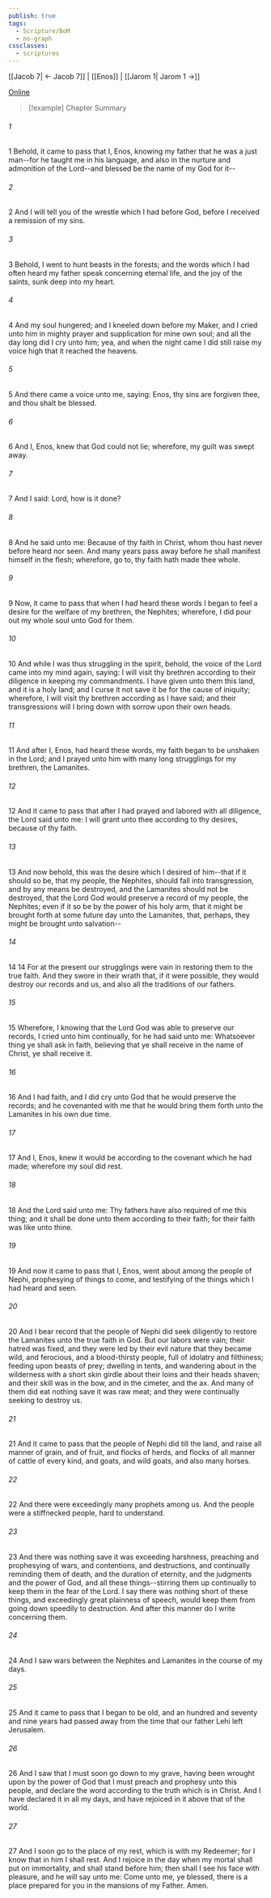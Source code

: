 ```yaml
---
publish: true
tags:
  - Scripture/BoM
  - no-graph
cssclasses:
  - scriptures
---
```

[[Jacob 7| ← Jacob 7]] | [[Enos]] | [[Jarom 1| Jarom 1 →]]

[Online](https://churchofjesuschrist.org/study/scriptures/bofm/enos/1?lang=eng)

>[!example] Chapter Summary
>
###### 1
1 Behold, it came to pass that I, Enos, knowing my father that he was a just man--for he taught me in his language, and also in the nurture and admonition of the Lord--and blessed be the name of my God for it--
###### 2
2 And I will tell you of the wrestle which I had before God, before I received a remission of my sins.
###### 3
3 Behold, I went to hunt beasts in the forests; and the words which I had often heard my father speak concerning eternal life, and the joy of the saints, sunk deep into my heart.
###### 4
4 And my soul hungered; and I kneeled down before my Maker, and I cried unto him in mighty prayer and supplication for mine own soul; and all the day long did I cry unto him; yea, and when the night came I did still raise my voice high that it reached the heavens.
###### 5
5 And there came a voice unto me, saying: Enos, thy sins are forgiven thee, and thou shalt be blessed.
###### 6
6 And I, Enos, knew that God could not lie; wherefore, my guilt was swept away.
###### 7
7 And I said: Lord, how is it done?
###### 8
8 And he said unto me: Because of thy faith in Christ, whom thou hast never before heard nor seen. And many years pass away before he shall manifest himself in the flesh; wherefore, go to, thy faith hath made thee whole.
###### 9
9 Now, it came to pass that when I had heard these words I began to feel a desire for the welfare of my brethren, the Nephites; wherefore, I did pour out my whole soul unto God for them.
###### 10
10 And while I was thus struggling in the spirit, behold, the voice of the Lord came into my mind again, saying: I will visit thy brethren according to their diligence in keeping my commandments. I have given unto them this land, and it is a holy land; and I curse it not save it be for the cause of iniquity; wherefore, I will visit thy brethren according as I have said; and their transgressions will I bring down with sorrow upon their own heads.
###### 11
11 And after I, Enos, had heard these words, my faith began to be unshaken in the Lord; and I prayed unto him with many long strugglings for my brethren, the Lamanites.
###### 12
12 And it came to pass that after I had prayed and labored with all diligence, the Lord said unto me: I will grant unto thee according to thy desires, because of thy faith.
###### 13
13 And now behold, this was the desire which I desired of him--that if it should so be, that my people, the Nephites, should fall into transgression, and by any means be destroyed, and the Lamanites should not be destroyed, that the Lord God would preserve a record of my people, the Nephites; even if it so be by the power of his holy arm, that it might be brought forth at some future day unto the Lamanites, that, perhaps, they might be brought unto salvation--
###### 14
14 14 For at the present our strugglings were vain in restoring them to the true faith. And they swore in their wrath that, if it were possible, they would destroy our records and us, and also all the traditions of our fathers.
###### 15
15 Wherefore, I knowing that the Lord God was able to preserve our records, I cried unto him continually, for he had said unto me: Whatsoever thing ye shall ask in faith, believing that ye shall receive in the name of Christ, ye shall receive it.
###### 16
16 And I had faith, and I did cry unto God that he would preserve the records; and he covenanted with me that he would bring them forth unto the Lamanites in his own due time.
###### 17
17 And I, Enos, knew it would be according to the covenant which he had made; wherefore my soul did rest.
###### 18
18 And the Lord said unto me: Thy fathers have also required of me this thing; and it shall be done unto them according to their faith; for their faith was like unto thine.
###### 19
19 And now it came to pass that I, Enos, went about among the people of Nephi, prophesying of things to come, and testifying of the things which I had heard and seen.
###### 20
20 And I bear record that the people of Nephi did seek diligently to restore the Lamanites unto the true faith in God. But our labors were vain; their hatred was fixed, and they were led by their evil nature that they became wild, and ferocious, and a blood-thirsty people, full of idolatry and filthiness; feeding upon beasts of prey; dwelling in tents, and wandering about in the wilderness with a short skin girdle about their loins and their heads shaven; and their skill was in the bow, and in the cimeter, and the ax. And many of them did eat nothing save it was raw meat; and they were continually seeking to destroy us.
###### 21
21 And it came to pass that the people of Nephi did till the land, and raise all manner of grain, and of fruit, and flocks of herds, and flocks of all manner of cattle of every kind, and goats, and wild goats, and also many horses.
###### 22
22 And there were exceedingly many prophets among us. And the people were a stiffnecked people, hard to understand.
###### 23
23 And there was nothing save it was exceeding harshness, preaching and prophesying of wars, and contentions, and destructions, and continually reminding them of death, and the duration of eternity, and the judgments and the power of God, and all these things--stirring them up continually to keep them in the fear of the Lord. I say there was nothing short of these things, and exceedingly great plainness of speech, would keep them from going down speedily to destruction. And after this manner do I write concerning them.
###### 24
24 And I saw wars between the Nephites and Lamanites in the course of my days.
###### 25
25 And it came to pass that I began to be old, and an hundred and seventy and nine years had passed away from the time that our father Lehi left Jerusalem.
###### 26
26 And I saw that I must soon go down to my grave, having been wrought upon by the power of God that I must preach and prophesy unto this people, and declare the word according to the truth which is in Christ. And I have declared it in all my days, and have rejoiced in it above that of the world.
###### 27
27 And I soon go to the place of my rest, which is with my Redeemer; for I know that in him I shall rest. And I rejoice in the day when my mortal shall put on immortality, and shall stand before him; then shall I see his face with pleasure, and he will say unto me: Come unto me, ye blessed, there is a place prepared for you in the mansions of my Father. Amen.



